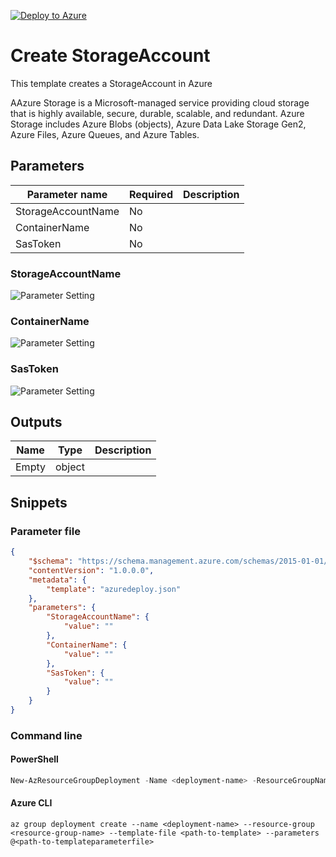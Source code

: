 [![Deploy to Azure](https://aka.ms/deploytoazurebutton)](https://portal.azure.com/#create/Microsoft.Template/uri/https%3A%2F%2Fraw.githubusercontent.com%2FArmReference%2Fstorage-storageAccounts%2F1.0.0.0%2Fazuredeploy.json)
# Create StorageAccount

This template creates a StorageAccount in Azure

AAzure Storage is a Microsoft-managed service providing cloud storage that is highly available, secure, durable, scalable, and redundant. Azure Storage includes Azure Blobs (objects), Azure Data Lake Storage Gen2, Azure Files, Azure Queues, and Azure Tables.

## Parameters

Parameter name | Required | Description
-------------- | -------- | -----------
StorageAccountName | No       |
ContainerName  | No       |
SasToken       | No       |

### StorageAccountName

![Parameter Setting](https://img.shields.io/badge/parameter-optional-green?style=flat-square)



### ContainerName

![Parameter Setting](https://img.shields.io/badge/parameter-optional-green?style=flat-square)



### SasToken

![Parameter Setting](https://img.shields.io/badge/parameter-optional-green?style=flat-square)



## Outputs

Name | Type | Description
---- | ---- | -----------
Empty | object |

## Snippets

### Parameter file

```json
{
    "$schema": "https://schema.management.azure.com/schemas/2015-01-01/deploymentParameters.json#",
    "contentVersion": "1.0.0.0",
    "metadata": {
        "template": "azuredeploy.json"
    },
    "parameters": {
        "StorageAccountName": {
            "value": ""
        },
        "ContainerName": {
            "value": ""
        },
        "SasToken": {
            "value": ""
        }
    }
}
```

### Command line

#### PowerShell

```powershell
New-AzResourceGroupDeployment -Name <deployment-name> -ResourceGroupName <resource-group-name> -TemplateFile <path-to-template> -TemplateParameterFile <path-to-templateparameter>
```

#### Azure CLI

```text
az group deployment create --name <deployment-name> --resource-group <resource-group-name> --template-file <path-to-template> --parameters @<path-to-templateparameterfile>
```
